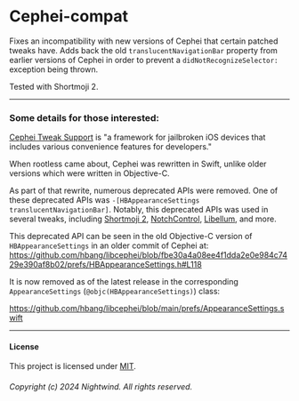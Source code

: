 # Cephei-compat
Fixes an incompatibility with new versions of Cephei that certain patched tweaks have. Adds back the old `translucentNavigationBar` property from earlier versions of Cephei in order to prevent a `didNotRecognizeSelector:` exception being thrown.

Tested with Shortmoji 2.

---
### Some details for those interested:
[Cephei Tweak Support](https://github.com/hbang/libcephei) is "a framework for jailbroken iOS devices that includes various convenience features for developers."

When rootless came about, Cephei was rewritten in Swift, unlike older versions which were written in Objective-C.

As part of that rewrite, numerous deprecated APIs were removed. One of these deprecated APIs was `-[HBAppearanceSettings translucentNavigationBar]`. Notably, this deprecated APIs was used in several tweaks, including [Shortmoji 2](https://miro92.com/repo/depictions/?p=com.miro.shortmoji2), [NotchControl](https://havoc.app/package/notchcontrol), [Libellum](https://chariz.com/get/libellum), and more.

This deprecated API can be seen in the old Objective-C version of `HBAppearanceSettings` in an older commit of Cephei at:
https://github.com/hbang/libcephei/blob/fbe30a4a08ee4f1dda2e0e984c7429e390af8b02/prefs/HBAppearanceSettings.h#L118

It is now removed as of the latest release in the corresponding `AppearanceSettings` (`@objc(HBAppearanceSettings)`) class:

https://github.com/hbang/libcephei/blob/main/prefs/AppearanceSettings.swift

---
#### License
This project is licensed under [MIT](LICENSE).

###### Copyright (c) 2024 Nightwind. All rights reserved.